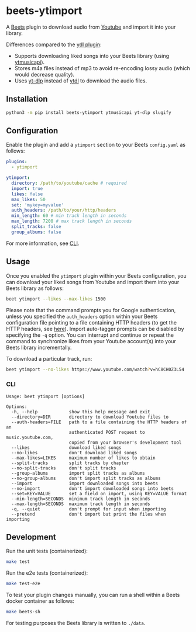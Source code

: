 # beets-ytimport

A [Beets](https://github.com/beetbox/beets) plugin to download audio from [Youtube](https://www.youtube.com/) and import it into your library.

Differences compared to the [ydl plugin](https://github.com/vmassuchetto/beets-ydl):
* Supports downloading liked songs into your Beets library (using [ytmusicapi](https://github.com/sigma67/ytmusicapi)).
* Stores m4a files instead of mp3 to avoid re-encoding lossy audio (which would decrease quality).
* Uses [yt-dlp](https://github.com/yt-dlp/yt-dlp) instead of [ytdl](https://github.com/ytdl-org/youtube-dl) to download the audio files.

## Installation

```sh
python3 -m pip install beets-ytimport ytmusicapi yt-dlp slugify
```

## Configuration

Enable the plugin and add a `ytimport` section to your Beets `config.yaml` as follows:
```yaml
plugins:
  - ytimport

ytimport:
  directory: /path/to/youtube/cache # required
  import: true
  likes: false
  max_likes: 50
  set: 'mykey=myvalue'
  auth_headers: /path/to/your/http/headers
  min_length: 60 # min track length in seconds
  max_length: 7200 # max track length in seconds
  split_tracks: false
  group_albums: false
```

For more information, see [CLI](#cli).

## Usage

Once you enabled the `ytimport` plugin within your Beets configuration, you can download your liked songs from Youtube and import them into your Beets library as follows:
```sh
beet ytimport --likes --max-likes 1500
```

Please note that the command prompts you for Google authentication, unless you specified the `auth_headers` option within your Beets configuration file pointing to a file containing HTTP headers (to get the HTTP headers, see [here](https://ytmusicapi.readthedocs.io/en/stable/setup/browser.html#copy-authentication-headers)).
Import auto-tagger prompts can be disabled by specifying the `-q` option.
You can interrupt and continue or repeat the command to synchronize likes from your Youtube account(s) into your Beets library incrementally.

To download a particular track, run:
```sh
beet ytimport --no-likes https://www.youtube.com/watch?v=hC8CH0Z3L54
```

### CLI

```
Usage: beet ytimport [options]

Options:
  -h, --help            show this help message and exit
  --directory=DIR       directory to download Youtube files to
  --auth-headers=FILE   path to a file containing the HTTP headers of an
                        authenticated POST request to music.youtube.com,
                        copied from your browser's development tool
  --likes               download liked songs
  --no-likes            don't download liked songs
  --max-likes=LIKES     maximum number of likes to obtain
  --split-tracks        split tracks by chapter
  --no-split-tracks     don't split tracks
  --group-albums        import split tracks as albums
  --no-group-albums     don't import split tracks as albums
  --import              import downloaded songs into beets
  --no-import           don't import downloaded songs into beets
  --set=KEY=VALUE       set a field on import, using KEY=VALUE format
  --min-length=SECONDS  minimum track length in seconds
  --max-length=SECONDS  maximum track length in seconds
  -q, --quiet           don't prompt for input when importing
  --pretend             don't import but print the files when importing
```

## Development

Run the unit tests (containerized):
```sh
make test
```

Run the e2e tests (containerized):
```sh
make test-e2e
```

To test your plugin changes manually, you can run a shell within a Beets docker container as follows:
```sh
make beets-sh
```

For testing purposes the Beets library is written to `./data`.
